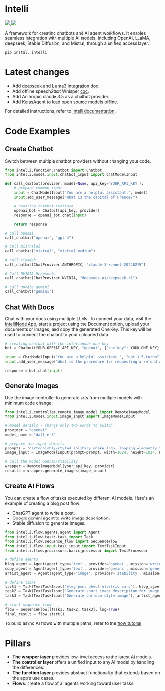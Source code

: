 # Intelli
<p>
<a href="https://github.com/intelligentnode/Intelli/blob/release-documentation/LICENSE" alt="licenses tag">
    <img src="https://img.shields.io/github/license/intelligentnode/Intelli?style=flat-square" />
</a>

<a href="https://discord.gg/VYgCh2p3Ww" alt="Join our Discord community">
    <img src="https://img.shields.io/badge/Discord-join%20us-5865F2?style=flat-square&logo=discord&logoColor=white" />
</a>

</p>

A framework for creating chatbots and AI agent workflows. It enables seamless integration with multiple AI models, including OpenAI, LLaMA, deepseek, Stable Diffusion, and Mistral, through a unified access layer.


```bash
pip install intelli
```

# Latest changes
- Add deepseek and Llama3 integration [doc](https://docs.intellinode.ai/docs/python/chatbot/nvidia-chat).
- Add offline speech2text Whisper [doc](https://docs.intellinode.ai/docs/python/offline-chatbot/whisper).
- Add Anthropic claude 3.5 as a chatbot provider.
- Add KerasAgent to load open source models offline.

For detailed instructions, refer to [intelli documentation](https://docs.intellinode.ai/docs/python).

# Code Examples

## Create Chatbot
Switch between multiple chatbot providers without changing your code.

```python
from intelli.function.chatbot import Chatbot
from intelli.model.input.chatbot_input import ChatModelInput

def call_chatbot(provider, model=None, api_key='YOUR_API_KEY'):
    # prepare common input 
    input = ChatModelInput("You are a helpful assistant.", model)
    input.add_user_message("What is the capital of France?")

    # creating chatbot instance
    openai_bot = Chatbot(api_key, provider)
    response = openai_bot.chat(input)

    return response

# call openai
call_chatbot("openai", "gpt-4")

# call mistralai
call_chatbot("mistral", "mistral-medium")

# call claude3
call_chatbot(ChatProvider.ANTHROPIC, "claude-3-sonnet-20240229")

# Call NVIDIA Deepseek.
call_chatbot(ChatProvider.NVIDIA, "deepseek-ai/deepseek-r1")

# call google gemini
call_chatbot("gemini")
```

## Chat With Docs
Chat with your docs using multiple LLMs. To connect your data, visit the [IntelliNode App](https://app.intellinode.ai/), start a project using the Document option, upload your documents or images, and copy the generated One Key. This key will be used to connect the chatbot to your uploaded data.

```python
# creating chatbot with the intellinode one key
bot = Chatbot(YOUR_OPENAI_API_KEY, "openai", {"one_key": YOUR_ONE_KEY})

input = ChatModelInput("You are a helpful assistant.", "gpt-3.5-turbo")
input.add_user_message("What is the procedure for requesting a refund according to the user manual?")

response = bot.chat(input)
```

## Generate Images
Use the image controller to generate arts from multiple models with minimum code change:
```python
from intelli.controller.remote_image_model import RemoteImageModel
from intelli.model.input.image_input import ImageModelInput

# model details - change only two words to switch
provider = "openai"
model_name = "dall-e-3"

# prepare the input details
prompts = "cartoonishly-styled solitary snake logo, looping elegantly to form both the body of the python and an abstract play on data nodes."
image_input = ImageModelInput(prompt=prompt, width=1024, height=1024, model=model_name)

# call the model openai/stability
wrapper = RemoteImageModel(your_api_key, provider)
results = wrapper.generate_images(image_input)
```

## Create AI Flows
You can create a flow of tasks executed by different AI models. Here's an example of creating a blog post flow:
- ChatGPT agent to write a post.
- Google gemini agent to write image description.
- Stable diffusion to generate images.

```python
from intelli.flow.agents.agent import Agent
from intelli.flow.tasks.task import Task
from intelli.flow.sequence_flow import SequenceFlow
from intelli.flow.input.task_input import TextTaskInput
from intelli.flow.processors.basic_processor import TextProcessor

# define agents
blog_agent = Agent(agent_type='text', provider='openai', mission='write blog posts', model_params={'key': YOUR_OPENAI_API_KEY, 'model': 'gpt-4'})
copy_agent = Agent(agent_type='text', provider='gemini', mission='generate description', model_params={'key': YOUR_GEMINI_API_KEY, 'model': 'gemini'})
artist_agent = Agent(agent_type='image', provider='stability', mission='generate image', model_params={'key': YOUR_STABILITY_API_KEY})

# define tasks
task1 = Task(TextTaskInput('blog post about electric cars'), blog_agent, log=True)
task2 = Task(TextTaskInput('Generate short image description for image model'), copy_agent, pre_process=TextProcessor.text_head, log=True)
task3 = Task(TextTaskInput('Generate cartoon style image'), artist_agent, log=True)

# start sequence flow
flow = SequenceFlow([task1, task2, task3], log=True)
final_result = flow.start()
```

To build async AI flows with multiple paths, refer to the [flow tutorial](https://doc.intellinode.ai/docs/python/flows/async-flow).

# Pillars
- **The wrapper layer** provides low-level access to the latest AI models.
- **The controller layer** offers a unified input to any AI model by handling the differences.
- **The function layer** provides abstract functionality that extends based on the app's use cases. 
- **Flows**: create a flow of ai agents working toward user tasks.
